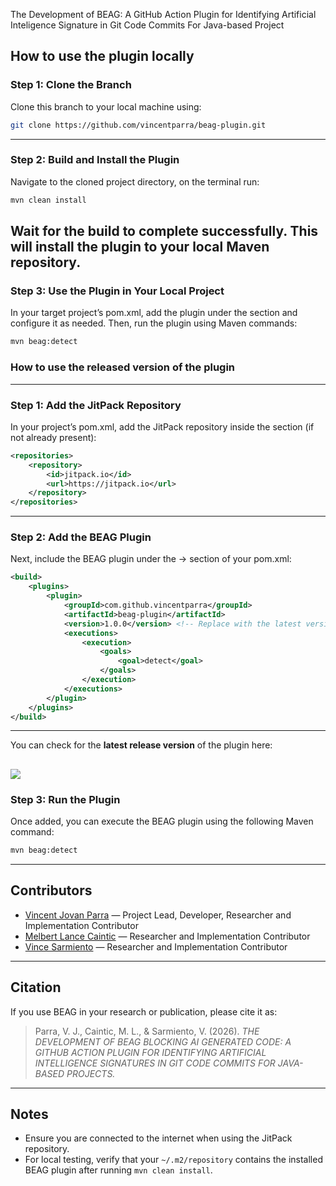 The Development of BEAG: A GitHub Action Plugin for Identifying Artificial Inteligence Signature in Git Code Commits For Java-based Project

How to use the plugin locally
---
### Step 1: Clone the Branch

Clone this branch to your local machine using:

```bash
git clone https://github.com/vincentparra/beag-plugin.git
```
---
### Step 2: Build and Install the Plugin

Navigate to the cloned project directory, on the terminal run:

```bash 
mvn clean install 
```

Wait for the build to complete successfully. This will install the plugin to your local Maven repository.
---
### Step 3: Use the Plugin in Your Local Project

In your target project’s pom.xml, add the plugin under the <plugins> section and configure it as needed.
Then, run the plugin using Maven commands:

```bash 
mvn beag:detect 
```

### How to use the released version of the plugin
---
### Step 1: Add the JitPack Repository

In your project’s pom.xml, add the JitPack repository inside the <repositories> section (if not already present):

```xml
<repositories>
    <repository>
        <id>jitpack.io</id>
        <url>https://jitpack.io</url>
    </repository>
</repositories>
```
---
### Step 2: Add the BEAG Plugin

Next, include the BEAG plugin under the <build> → <plugins> section of your pom.xml:

```xml
<build>
    <plugins>
        <plugin>
            <groupId>com.github.vincentparra</groupId>
            <artifactId>beag-plugin</artifactId>
            <version>1.0.0</version> <!-- Replace with the latest version -->
            <executions>
                <execution>
                    <goals>
                        <goal>detect</goal>
                    </goals>
                </execution>
            </executions>
        </plugin>
    </plugins>
</build>
```
---
You can check for the **latest release version** of the plugin here:
 
[![](https://jitpack.io/v/vincentparra/beag-plugin.svg)](https://jitpack.io/#vincentparra/beag-plugin)
---
### Step 3: Run the Plugin

Once added, you can execute the BEAG plugin using the following Maven command:

```bash 
mvn beag:detect 
```
---
## Contributors
- [Vincent Jovan Parra](https://github.com/vincentparra) — Project Lead, Developer, Researcher and Implementation Contributor
- [Melbert Lance Caintic](https://github.com/lancecaintic) — Researcher and Implementation Contributor
- [Vince Sarmiento](https://github.com/Vince-1221) — Researcher and Implementation Contributor
---
## Citation
If you use BEAG in your research or publication, please cite it as:

> Parra, V. J., Caintic, M. L., & Sarmiento, V. (2026). *THE DEVELOPMENT OF BEAG BLOCKING AI GENERATED CODE: A GITHUB ACTION PLUGIN FOR IDENTIFYING ARTIFICIAL INTELLIGENCE SIGNATURES IN GIT CODE COMMITS FOR JAVA-BASED PROJECTS.*

---

## Notes
- Ensure you are connected to the internet when using the JitPack repository.
- For local testing, verify that your `~/.m2/repository` contains the installed BEAG plugin after running `mvn clean install`.

